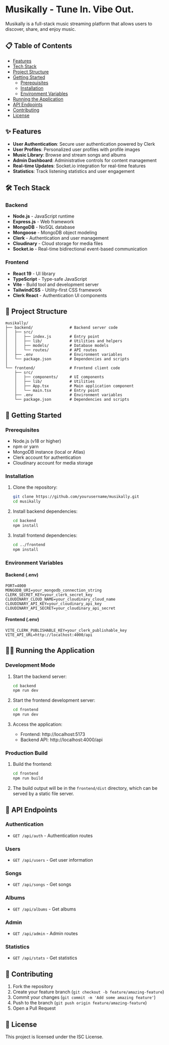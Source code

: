 # Musikally - Tune In. Vibe Out.

Musikally is a full-stack music streaming platform that allows users to discover, share, and enjoy music.

## 📋 Table of Contents

- [Features](#features)
- [Tech Stack](#tech-stack)
- [Project Structure](#project-structure)
- [Getting Started](#getting-started)
  - [Prerequisites](#prerequisites)
  - [Installation](#installation)
  - [Environment Variables](#environment-variables)
- [Running the Application](#running-the-application)
- [API Endpoints](#api-endpoints)
- [Contributing](#contributing)
- [License](#license)

## ✨ Features

- **User Authentication**: Secure user authentication powered by Clerk
- **User Profiles**: Personalized user profiles with profile images
- **Music Library**: Browse and stream songs and albums
- **Admin Dashboard**: Administrative controls for content management
- **Real-time Updates**: Socket.io integration for real-time features
- **Statistics**: Track listening statistics and user engagement

## 🛠️ Tech Stack

### Backend

- **Node.js** - JavaScript runtime
- **Express.js** - Web framework
- **MongoDB** - NoSQL database
- **Mongoose** - MongoDB object modeling
- **Clerk** - Authentication and user management
- **Cloudinary** - Cloud storage for media files
- **Socket.io** - Real-time bidirectional event-based communication

### Frontend

- **React 19** - UI library
- **TypeScript** - Type-safe JavaScript
- **Vite** - Build tool and development server
- **TailwindCSS** - Utility-first CSS framework
- **Clerk React** - Authentication UI components

## 📁 Project Structure

```
musikally/
├── backend/                # Backend server code
│   ├── src/
│   │   ├── index.js        # Entry point
│   │   ├── lib/            # Utilities and helpers
│   │   ├── models/         # Database models
│   │   └── routes/         # API routes
│   ├── .env                # Environment variables
│   └── package.json        # Dependencies and scripts
│
└── frontend/               # Frontend client code
    ├── src/
    │   ├── components/     # UI components
    │   ├── lib/            # Utilities
    │   ├── App.tsx         # Main application component
    │   └── main.tsx        # Entry point
    ├── .env                # Environment variables
    └── package.json        # Dependencies and scripts
```

## 🚀 Getting Started

### Prerequisites

- Node.js (v18 or higher)
- npm or yarn
- MongoDB instance (local or Atlas)
- Clerk account for authentication
- Cloudinary account for media storage

### Installation

1. Clone the repository:

   ```bash
   git clone https://github.com/yourusername/musikally.git
   cd musikally
   ```

2. Install backend dependencies:

   ```bash
   cd backend
   npm install
   ```

3. Install frontend dependencies:
   ```bash
   cd ../frontend
   npm install
   ```

### Environment Variables

#### Backend (.env)

```
PORT=4000
MONGODB_URI=your_mongodb_connection_string
CLERK_SECRET_KEY=your_clerk_secret_key
CLOUDINARY_CLOUD_NAME=your_cloudinary_cloud_name
CLOUDINARY_API_KEY=your_cloudinary_api_key
CLOUDINARY_API_SECRET=your_cloudinary_api_secret
```

#### Frontend (.env)

```
VITE_CLERK_PUBLISHABLE_KEY=your_clerk_publishable_key
VITE_API_URL=http://localhost:4000/api
```

## 🏃‍♂️ Running the Application

### Development Mode

1. Start the backend server:

   ```bash
   cd backend
   npm run dev
   ```

2. Start the frontend development server:

   ```bash
   cd frontend
   npm run dev
   ```

3. Access the application:
   - Frontend: http://localhost:5173
   - Backend API: http://localhost:4000/api

### Production Build

1. Build the frontend:

   ```bash
   cd frontend
   npm run build
   ```

2. The build output will be in the `frontend/dist` directory, which can be served by a static file server.

## 📡 API Endpoints

### Authentication

- `GET /api/auth` - Authentication routes

### Users

- `GET /api/users` - Get user information

### Songs

- `GET /api/songs` - Get songs

### Albums

- `GET /api/albums` - Get albums

### Admin

- `GET /api/admin` - Admin routes

### Statistics

- `GET /api/stats` - Get statistics

## 🤝 Contributing

1. Fork the repository
2. Create your feature branch (`git checkout -b feature/amazing-feature`)
3. Commit your changes (`git commit -m 'Add some amazing feature'`)
4. Push to the branch (`git push origin feature/amazing-feature`)
5. Open a Pull Request

## 📄 License

This project is licensed under the ISC License.
